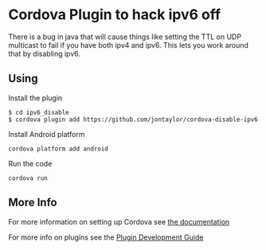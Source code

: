 # Cordova Plugin to hack ipv6 off

There is a bug in java that will cause things like setting the TTL on UDP multicast to fail if you have both ipv4 and ipv6.
This lets you work around that by disabling ipv6.

## Using

Install the plugin

    $ cd ipv6_disable
    $ cordova plugin add https://github.com/jontaylor/cordova-disable-ipv6
    


Install Android platform

    cordova platform add android
    
Run the code

    cordova run 

## More Info

For more information on setting up Cordova see [the documentation](http://cordova.apache.org/docs/en/4.0.0/guide_cli_index.md.html#The%20Command-Line%20Interface)

For more info on plugins see the [Plugin Development Guide](http://cordova.apache.org/docs/en/4.0.0/guide_hybrid_plugins_index.md.html#Plugin%20Development%20Guide)
